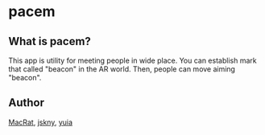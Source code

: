 pacem
=====

## What is pacem?
This app is utility for meeting people in wide place.
You can establish mark that called "beacon" in the AR world. Then, people can move aiming "beacon".

## Author
[MacRat](http://blanktar.jp/), [jskny](https://twitter.com/jskny_tw), [yuia](https://twitter.com/yuia_rs)
